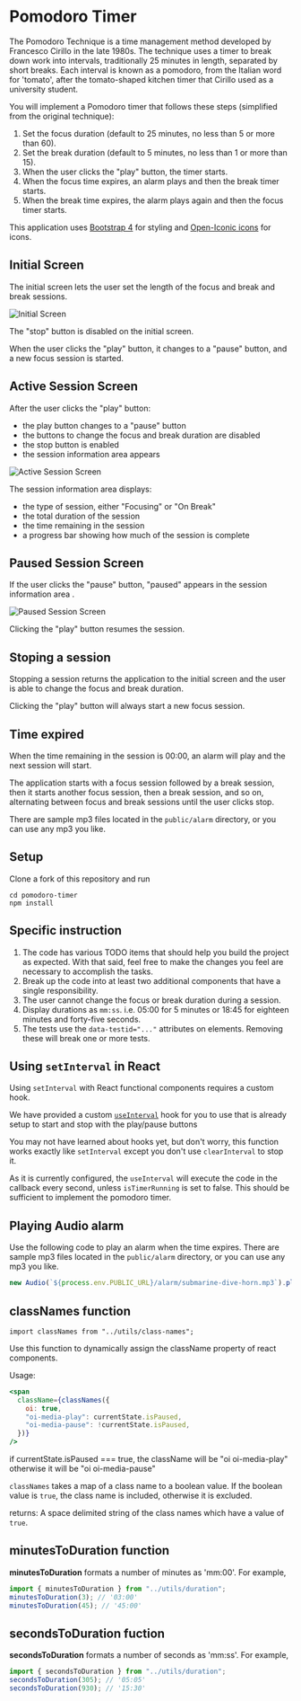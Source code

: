 # Pomodoro Timer

The Pomodoro Technique is a time management method developed by Francesco Cirillo in the late 1980s.
The technique uses a timer to break down work into intervals, traditionally 25 minutes in length, separated by short breaks. Each interval is known as a pomodoro, from the Italian word for 'tomato', after the tomato-shaped kitchen timer that Cirillo used as a university student.

You will implement a Pomodoro timer that follows these steps (simplified from the original technique):

1. Set the focus duration (default to 25 minutes, no less than 5 or more than 60).
1. Set the break duration (default to 5 minutes, no less than 1 or more than 15).
1. When the user clicks the "play" button, the timer starts.
1. When the focus time expires, an alarm plays and then the break timer starts.
1. When the break time expires, the alarm plays again and then the focus timer starts.

This application uses [Bootstrap 4](https://getbootstrap.com/) for styling and [Open-Iconic icons](https://useiconic.com/open) for icons.

## Initial Screen

The initial screen lets the user set the length of the focus and break and break sessions.

![Initial Screen](./docs/pomodoro-initial-screen.png)

The "stop" button is disabled on the initial screen.

When the user clicks the "play" button, it changes to a "pause" button, and a new focus session is started.

## Active Session Screen

After the user clicks the "play" button:

- the play button changes to a "pause" button
- the buttons to change the focus and break duration are disabled
- the stop button is enabled
- the session information area appears

![Active Session Screen](./docs/pomodoro-active-sesson.png)

The session information area displays:

- the type of session, either "Focusing" or "On Break"
- the total duration of the session
- the time remaining in the session
- a progress bar showing how much of the session is complete

## Paused Session Screen

If the user clicks the "pause" button, "paused" appears in the session information area .

![Paused Session Screen](./docs/pomodoro-paused-session.png)

Clicking the "play" button resumes the session.

## Stoping a session

Stopping a session returns the application to the initial screen and the user is able to change the focus and break duration.

Clicking the "play" button will always start a new focus session.

## Time expired

When the time remaining in the session is 00:00, an alarm will play and the next session will start.

The application starts with a focus session followed by a break session, then it starts another focus session, then a break session, and so on, alternating between focus and break sessions until the user clicks stop.

There are sample mp3 files located in the `public/alarm` directory, or you can use any mp3 you like.

## Setup

Clone a fork of this repository and run

```shell
cd pomodoro-timer
npm install
```

## Specific instruction

1. The code has various TODO items that should help you build the project as expected. With that said, feel free to make the changes you feel are necessary to accomplish the tasks.
1. Break up the code into at least two additional components that have a single responsibility.
1. The user cannot change the focus or break duration during a session.
1. Display durations as `mm:ss`. i.e. 05:00 for 5 minutes or 18:45 for eighteen minutes and forty-five seconds.
1. The tests use the `data-testid="..."` attributes on elements. Removing these will break one or more tests.

## Using `setInterval` in React

Using `setInterval` with React functional components requires a custom hook.

We have provided a custom [`useInterval`](./src/useInterval/index.js) hook for you to use that is already setup to start and stop with the play/pause buttons

You may not have learned about hooks yet, but don't worry, this function works exactly like `setInterval` except you don't use `clearInterval` to stop it.

As it is currently configured, the `useInterval` will execute the code in the callback every second, unless `isTimerRunning` is set to false.
This should be sufficient to implement the pomodoro timer.

## Playing Audio alarm

Use the following code to play an alarm when the time expires. There are sample mp3 files located in the `public/alarm` directory, or you can use any mp3 you like.

```javascript
new Audio(`${process.env.PUBLIC_URL}/alarm/submarine-dive-horn.mp3`).play();
```

## classNames function

`import classNames from "../utils/class-names";`

Use this function to dynamically assign the className property of react components.

Usage:

```jsx
<span
  className={classNames({
    oi: true,
    "oi-media-play": currentState.isPaused,
    "oi-media-pause": !currentState.isPaused,
  })}
/>
```

if currentState.isPaused === true, the className will be "oi oi-media-play" otherwise it will be "oi oi-media-pause"

`classNames` takes a map of a class name to a boolean value. If the boolean value is `true`, the class name is included, otherwise it is excluded.

returns: A space delimited string of the class names which have a value of `true`.

## minutesToDuration function

**minutesToDuration** formats a number of minutes as 'mm:00'. For example,

```javascript
import { minutesToDuration } from "../utils/duration";
minutesToDuration(3); // '03:00'
minutesToDuration(45); // '45:00'
```

## secondsToDuration fuction

**secondsToDuration** formats a number of seconds as 'mm:ss'. For example,

```javascript
import { secondsToDuration } from "../utils/duration";
secondsToDuration(305); // '05:05'
secondsToDuration(930); // '15:30'
```
